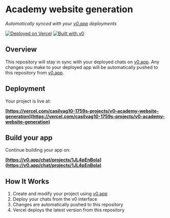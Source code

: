 # Academy website generation

*Automatically synced with your [v0.app](https://v0.app) deployments*

[![Deployed on Vercel](https://img.shields.io/badge/Deployed%20on-Vercel-black?style=for-the-badge&logo=vercel)](https://vercel.com/casilvag10-1759s-projects/v0-academy-website-generation)
[![Built with v0](https://img.shields.io/badge/Built%20with-v0.app-black?style=for-the-badge)](https://v0.app/chat/projects/1JL4pEnBoIa)

## Overview

This repository will stay in sync with your deployed chats on [v0.app](https://v0.app).
Any changes you make to your deployed app will be automatically pushed to this repository from [v0.app](https://v0.app).

## Deployment

Your project is live at:

**[https://vercel.com/casilvag10-1759s-projects/v0-academy-website-generation](https://vercel.com/casilvag10-1759s-projects/v0-academy-website-generation)**

## Build your app

Continue building your app on:

**[https://v0.app/chat/projects/1JL4pEnBoIa](https://v0.app/chat/projects/1JL4pEnBoIa)**

## How It Works

1. Create and modify your project using [v0.app](https://v0.app)
2. Deploy your chats from the v0 interface
3. Changes are automatically pushed to this repository
4. Vercel deploys the latest version from this repository